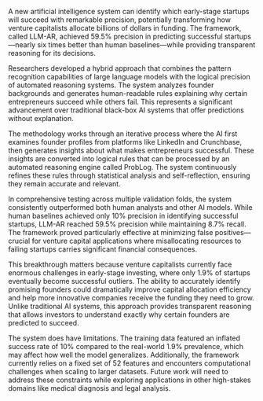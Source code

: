 A new artificial intelligence system can identify which early-stage startups will succeed with remarkable precision, potentially transforming how venture capitalists allocate billions of dollars in funding. The framework, called LLM-AR, achieved 59.5% precision in predicting successful startups—nearly six times better than human baselines—while providing transparent reasoning for its decisions.

Researchers developed a hybrid approach that combines the pattern recognition capabilities of large language models with the logical precision of automated reasoning systems. The system analyzes founder backgrounds and generates human-readable rules explaining why certain entrepreneurs succeed while others fail. This represents a significant advancement over traditional black-box AI systems that offer predictions without explanation.


The methodology works through an iterative process where the AI first examines founder profiles from platforms like LinkedIn and Crunchbase, then generates insights about what makes entrepreneurs successful. These insights are converted into logical rules that can be processed by an automated reasoning engine called ProbLog. The system continuously refines these rules through statistical analysis and self-reflection, ensuring they remain accurate and relevant.


In comprehensive testing across multiple validation folds, the system consistently outperformed both human analysts and other AI models. While human baselines achieved only 10% precision in identifying successful startups, LLM-AR reached 59.5% precision while maintaining 8.7% recall. The framework proved particularly effective at minimizing false positives—crucial for venture capital applications where misallocating resources to failing startups carries significant financial consequences.


This breakthrough matters because venture capitalists currently face enormous challenges in early-stage investing, where only 1.9% of startups eventually become successful outliers. The ability to accurately identify promising founders could dramatically improve capital allocation efficiency and help more innovative companies receive the funding they need to grow. Unlike traditional AI systems, this approach provides transparent reasoning that allows investors to understand exactly why certain founders are predicted to succeed.


The system does have limitations. The training data featured an inflated success rate of 10% compared to the real-world 1.9% prevalence, which may affect how well the model generalizes. Additionally, the framework currently relies on a fixed set of 52 features and encounters computational challenges when scaling to larger datasets. Future work will need to address these constraints while exploring applications in other high-stakes domains like medical diagnosis and legal analysis.